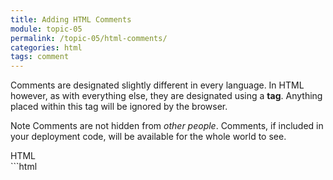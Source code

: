 ```yaml
---
title: Adding HTML Comments
module: topic-05
permalink: /topic-05/html-comments/
categories: html
tags: comment
---
```


<div class="divider-heading"></div>

Comments are designated slightly different in every language. In HTML however, as with everything else, they are designated using a **tag**. Anything placed within this tag will be ignored by the browser.

<span class="label label-info">Note</span> Comments are not hidden from _other people_. Comments, if included in your deployment code, will be available for the whole world to see.


<div class="code-heading">
  <span class="html">HTML</span>
</div>
```html
<!-- This is an HTML comment. -->


<!-- Everything placed between the 'dashes' is part of the comment. -->
<!-- Comments should not span multiple lines in HTML.
        Sometimes this can cause issues for a browser's processor.

        This comment is considered as bad style. -->
<!-- Instead: -->
<!-- You should place each line of a multi-line comment within a comment tag. -->
<!-- That would be considered proper style. -->
```
